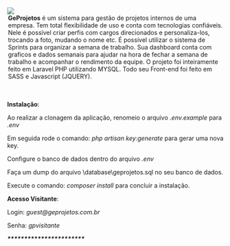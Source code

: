 <img src="https://i.ibb.co/TqcrhTG/Logo-Marca-5.png" style="margin-top: 2em;">
<legend><strong>GeProjetos</strong> é um sistema para gestão de projetos internos de uma empresa. Tem total flexibilidade de uso e conta com tecnologias confiáveis.
Nele é possível criar perfis com cargos direcionados e personaliza-los, trocando a foto, mudando o nome etc. 
É possível utilizar o sistema de Sprints para organizar a semana de trabalho. Sua dashboard conta com graficos e dados semanais para ajudar na hora de fechar a semana de trabalho e acompanhar o rendimento da equipe.
O projeto foi inteiramente feito em Laravel PHP utilizando MYSQL. Todo seu Front-end foi feito em SASS e Javascript (JQUERY).
</legend>
<br/>
<br/>
<p><strong>Instalação</strong>:</p>
<p>Ao realizar a clonagem da aplicação, renomeio o arquivo <i>.env.example</i> para <i>.env</i></p>
<p>Em seguida rode o comando: <i>php artisan key:generate </i> para gerar uma nova key.</p>
<p>Configure o banco de dados dentro do arquivo <i>.env</i></p>
<p>Faça um dump do arquivo \database\geprojetos.sql no seu banco de dados.</p>
<p>Execute o comando: <i>composer install</i> para concluir a instalação.</p>

<p><strong>Acesso Visitante</strong>:</p>
<p>Login: <i>guest@geprojetos.com.br</i></p>
<p>Senha: <i>gpvisitante</i></p>

<p><strong><i>***********************</i></strong></p>
